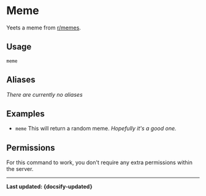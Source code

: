 # Meme
Yeets a meme from [r/memes](https://www.reddit.com/r/memes/).

## Usage
`meme`

## Aliases
*There are currently no aliases*

## Examples
- `meme` This will return a random meme. *Hopefully it's a good one.*

## Permissions
For this command to work, you don't require any extra permissions within the server.

----

**Last updated: {docsify-updated}**